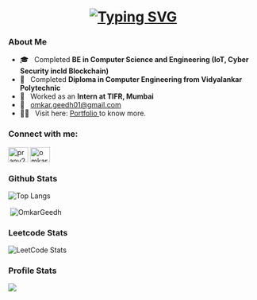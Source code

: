 <h1 align="center">
    <a href="https://git.io/typing-svg"><img src="https://readme-typing-svg.herokuapp.com?font=Fira+Code&size=30&duration=3000&pause=1000&random=false&width=435&lines=Hello+World+%F0%9F%91%8B;This+is+Omkar+Geedh;Welcome+to+my+Github+" alt="Typing SVG" /></a>
</h1>

### About Me
- 🎓 &nbsp; Completed **BE in Computer Science and Engineering (IoT, Cyber Security incld Blockchain)**
- 🏫 &nbsp; Completed **Diploma in Computer Engineering from Vidyalankar Polytechnic**
- 💼 &nbsp; Worked as an **Intern at TIFR, Mumbai**
- 📧 &nbsp; omkar.geedh01@gmail.com
- 🧑‍💻 &nbsp; Visit here: <a href="https://bit.ly/omkargeedh" target="_blank">Portfolio </a> to know more.

<h3 align="left">Connect with me:</h3>
<p align="left">
<a style="text-decoration: none;" href="https://twitter.com/omkar__geedh" target="_blank"><img align="center" src="https://raw.githubusercontent.com/rahuldkjain/github-profile-readme-generator/master/src/images/icons/Social/twitter.svg" alt="pranv21" height="30" width="40" /></a>
<a style="text-decoration: none;" href="https://www.linkedin.com/in/omkar-geedh" target="_blank"><img align="center" src="https://raw.githubusercontent.com/rahuldkjain/github-profile-readme-generator/master/src/images/icons/Social/linked-in-alt.svg" alt="omkar-geedh" height="30" width="40" /></a>
</p>

### Github Stats
![Top Langs](https://github-readme-stats.vercel.app/api/top-langs/?username=OmkarGeedh&layout=compact&title_color=007bff&text_color=e7e7e7&icon_color=007bff&bg_color=171c28)
<p>&nbsp;<img align="center" src="https://github-readme-stats.vercel.app/api?username=OmkarGeedh&show_icons=true&locale=en" alt="OmkarGeedh" /></p>

### Leetcode Stats 
![LeetCode Stats](https://leetcard.jacoblin.cool/OmkarGeedh?theme=dark&font=Average%20Sans&ext=heatmap)


### Profile Stats
![](https://komarev.com/ghpvc/?username=OmkarGeedh&color=green)
